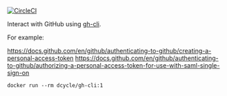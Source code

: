 [![CircleCI](https://circleci.com/gh/dcycle/docker-gh-cli/tree/master.svg?style=svg)](https://circleci.com/gh/dcycle/docker-gh-cli/tree/master)

Interact with GitHub using [gh-cli](https://github.com/cli/cli).

For example:

https://docs.github.com/en/github/authenticating-to-github/creating-a-personal-access-token
https://docs.github.com/en/github/authenticating-to-github/authorizing-a-personal-access-token-for-use-with-saml-single-sign-on

    docker run --rm dcycle/gh-cli:1
